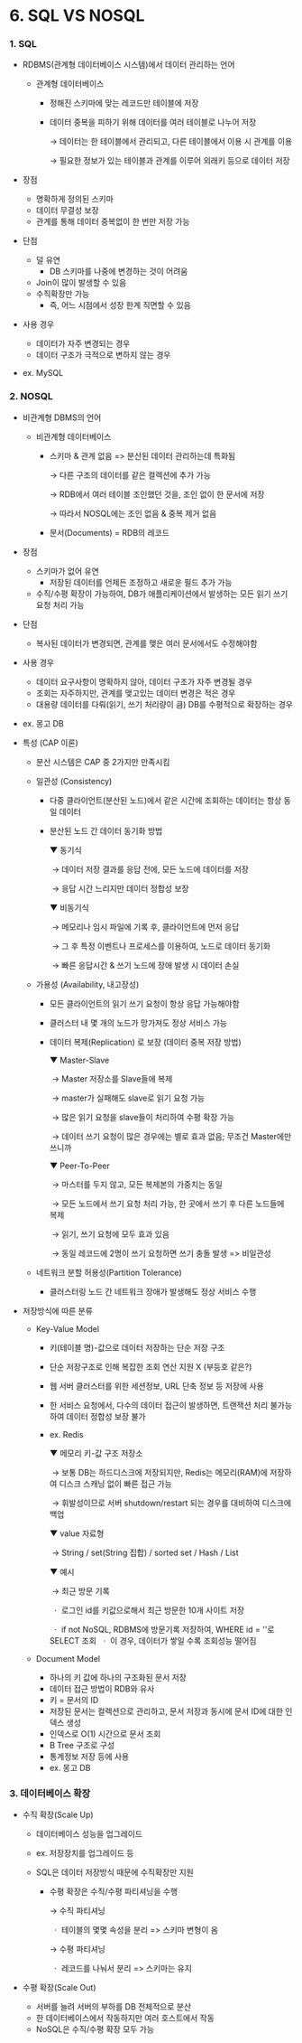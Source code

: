# 6. SQL VS NOSQL



### 1. SQL

* RDBMS(관계형 데이터베이스 시스템)에서 데이터 관리하는 언어

  * 관계형 데이터베이스

    * 정해진 스키마에 맞는 레코드만 테이블에 저장

    * 데이터 중복을 피하기 위해 데이터를 여러 테이블로 나누어 저장

      →  데이터는 한 테이블에서 관리되고, 다른 테이블에서 이용 시 관계를 이용

      →  필요한 정보가 있는 테이블과 관계를 이루어 외래키 등으로 데이터 저장

* 장점

  * 명확하게 정의된 스키마
  * 데이터 무결성 보장
  * 관계를 통해 데이터 중복없이 한 번만 저장 가능

* 단점

  * 덜 유연
    * DB 스키마를 나중에 변경하는 것이 어려움
  * Join이 많이 발생할 수 있음
  * 수직확장만 가능
    * 즉, 어느 시점에서 성장 한계 직면할 수 있음

* 사용 경우

  * 데이터가 자주 변경되는 경우
  * 데이터 구조가 극적으로 변하지 않는 경우

* ex. MySQL

  

### 2. NOSQL

* 비관계형 DBMS의 언어

  * 비관계형 데이터베이스

    * 스키마 &  관계 없음 => 분산된 데이터 관리하는데 특화됨

      →  다른 구조의 데이터를 같은 컬렉션에 추가 가능

      →  RDB에서 여러 테이블 조인했던 것을, 조인 없이 한 문서에 저장

      →  따라서 NOSQL에는 조인 없음 & 중복 제거 없음

    * 문서(Documents) = RDB의 레코드

* 장점
  * 스키마가 없어 유연
    * 저장된 데이터를 언제든 조정하고 새로운 필드 추가 가능
  * 수직/수평 확장이 가능하여, DB가 애플리케이션에서 발생하는 모든 읽기 쓰기 요청 처리 가능
  
* 단점
  * 복사된 데이터가 변경되면, 관계를 맺은 여러 문서에서도 수정해야함
  
* 사용 경우
  * 데이터 요구사항이 명확하지 않아, 데이터 구조가 자주 변경될 경우
  * 조회는 자주하지만, 관계를 맺고있는 데이터 변경은 적은 경우
  * 대용량 데이터를 다뤄(읽기, 쓰기 처리량이 큼) DB를 수평적으로 확장하는 경우
  
* ex. 몽고 DB

* 특성 (CAP 이론)

  * 분산 시스템은 CAP 중 2가지만 만족시킴

  * 일관성 (Consistency)

    * 다중 클라이언트(분산된 노드)에서 같은 시간에 조회하는 데이터는 항상 동일 데이터

    * 분산된 노드 간 데이터 동기화 방법

      ▼   동기식

      ​	→   데이터 저장 결과를 응답 전에, 모든 노드에 데이터를 저장
      
      ​	→   응답 시간 느리지만 데이터 정합성 보장
      
      ▼   비동기식
      
      ​	→   메모리나 임시 파일에 기록 후, 클라이언트에 먼저 응답
      
      ​	→   그 후 특정 이벤트나 프로세스를 이용하여, 노드로 데이터 동기화
      
      ​	→   빠른 응답시간 & 쓰기 노드에 장애 발생 시 데이터 손실

  * 가용성 (Availability, 내고장성)

    * 모든 클라이언트의 읽기 쓰기 요청이 항상 응답 가능해야함

    * 클러스터 내 몇 개의 노드가 망가져도 정상 서비스 가능

    * 데이터 복제(Replication) 로 보장 (데이터 중복 저장 방법)

      ▼   Master-Slave

      ​	→   Master 저장소를 Slave들에 복제
      
      ​	→   master가 실패해도 slave로 읽기 요청 가능
      
      ​	→   많은 읽기 요청을 slave들이 처리하여 수평 확장 가능
      
      ​	→   데이터 쓰기 요청이 많은 경우에는 별로 효과 없음; 무조건 Master에만 쓰니까
      
      ▼   Peer-To-Peer
      
      ​	→   마스터를 두지 않고, 모든 복제본의 가중치는 동일
      
      ​	→   모든 노드에서 쓰기 요청 처리 가능, 한 곳에서 쓰기 후 다른 노드들에 복제
      
      ​	→   읽기, 쓰기 요청에 모두 효과 있음
      
      ​	→   동일 레코드에 2명이 쓰기 요청하면 쓰기 충돌 발생 => 비일관성

  * 네트워크 분할 허용성(Partition Tolerance)

    * 클러스터링 노드 간 네트워크 장애가 발생해도 정상 서비스 수행

* 저장방식에 따른 분류

  * Key-Value Model
    * 키(테이블 명)-값으로 데이터 저장하는 단순 저장 구조
    
    * 단순 저장구조로 인해 복잡한 조회 연산 지원 X (부등호 같은?)
    
    * 웹 서버 클러스터를 위한 세션정보, URL 단축 정보 등 저장에 사용
    
    * 한 서비스 요청에서, 다수의 데이터 접근이 발생하면, 트랜잭션 처리 불가능하여 데이터 정합성 보장 불가
    
    * ex. Redis 
    
      ▼   메모리 키-값 구조 저장소
    
      ​	→   보통 DB는 하드디스크에 저장되지만, Redis는 메모리(RAM)에 저장하여 디스크 스캐닝 없이 빠른 접근 가능
      
      ​	→   휘발성이므로 서버 shutdown/restart 되는 경우를 대비하여 디스크에 백업
      
      ▼   value 자료형
      
      ​	→   String / set(String 집합) / sorted set / Hash / List
      
      ▼    예시
      
      ​	→   최근 방문 기록
      
      ​		ㆍ  로그인 id를 키값으로해서 최근 방문한 10개 사이트 저장
      
      ​		ㆍ  if not NoSQL, RDBMS에 방문기록 저장하여, WHERE id = ''로 SELECT 조회
      ​		ㆍ  이 경우, 데이터가 쌓일 수록 조회성능 떨어짐		      
    
  * Document Model
    * 하나의 키 값에 하나의 구조화된 문서 저장
    * 데이터 접근 방법이 RDB와 유사
    * 키 = 문서의 ID
    * 저장된 문서는 컬렉션으로 관리하고, 문서 저장과 동시에 문서 ID에 대한 인덱스 생성
    * 인덱스로 O(1) 시간으로 문서 조회
    * B Tree 구조로 구성
    * 통계정보 저장 등에 사용
    * ex. 몽고 DB



### 3. 데이터베이스 확장

* 수직 확장(Scale Up)

  * 데이터베이스 성능을 업그레이드

  * ex. 저장장치를 업그레이드 등

  * SQL은 데이터 저장방식 때문에 수직확장만 지원

    * 수평 확장은 수직/수평 파티셔닝을 수행

      →   수직 파티셔닝

      ​	ㆍ  테이블의 몇몇 속성을 분리 => 스키마 변형이 옴

      →   수평 파티셔닝

      ​	ㆍ  레코드를 나눠서 분리 => 스키마는 유지

* 수평 확장(Scale Out)

  * 서버를 늘려 서버의 부하를 DB 전체적으로 분산
  * 한 데이터베이스에서 작동하지만 여러 호스트에서 작동
  * NoSQL은 수직/수평 확장 모두 가능